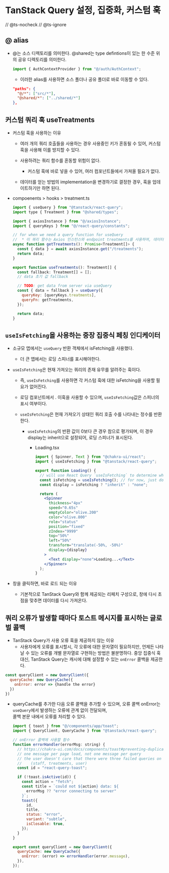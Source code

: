 # TanStack Query 설정, 집중화, 커스텀 훅

// @ts-nocheck
// @ts-ignore

## @ alias

- @는 소스 디렉토리를 의미한다.
  @shared는 type defintions이 있는 한 수준 위의 공유 디렉토리를 의미한다.

  ```jsx
  import { AuthContextProvider } from "@/auth/AuthContext";
  ```

  - 이러한 alias를 사용하면 소스 폴더나 공유 폴더로 바로 이동할 수 있다.

  ```json
  "paths": {
    "@/*": ["src/*"],
    "@shared/*": ["../shared/*"]
  },
  ```

## 커스텀 쿼리 훅 useTreatments

- 커스텀 훅을 사용하는 이유

  - 여러 개의 쿼리 호출들을 사용하는 경우 사용중인 키가 혼동될 수 있어,
    커스텀 훅을 사용해 이를 방지할 수 있다.

  - 사용하려는 쿼리 함수를 혼동할 위험이 없다.

    - 커스텀 훅에 바로 넣을 수 있어, 여러 컴포넌트들에서 가져올 필요가 없다.

  - 데이터를 얻는 방법의 implementation을 변경하기로 결정한 경우, 훅을 업데이트하기만 하면 된다.

- compoenents > hooks > treatment.ts

  ```jsx
  import { useQuery } from "@tanstack/react-query";
  import type { Treatment } from "@shared/types";

  import { axiosInstance } from "@/axiosInstance";
  import { queryKeys } from "@/react-query/constants";

  // for when we need a query function for useQuery
  //  * 이 쿼리 함수는 Axios 인스턴스와 endpoint treatments를 사용하여, 데이터를 가져온다.
  async function getTreatments(): Promise<Treatment[]> {
    const { data } = await axiosInstance.get("/treatments");
    return data;
  }

  export function useTreatments(): Treatment[] {
    const fallback: Treatment[] = [];
    // data 초기 값 fallback

    // TODO: get data from server via useQuery
    const { data = fallback } = useQuery({
      queryKey: [queryKeys.treatments],
      queryFn: getTreatments,
    });

    return data;
  }
  ```

## `useIsFetching`을 사용하는 중장 집중식 페칭 인디케이터

- 소규모 앱에서는 `useQuery` 반환 객체에서 isFetching을 사용했다.

  - 더 큰 앱에서는 로딩 스피너를 표시해야한다.

- `useIsFetching`은 현재 가져오는 쿼리의 존재 유무를 알려주는 훅이다.

  - 즉, `useIsFetching`를 사용하면 각 커스텀 훅에 대한 isFetching을 사용할 필요가 없어진다.
  - 로딩 컴포넌트에서 . 이훅을 사용할 수 있으며, `useIsFetching`값은 스피너의 표시 여부이다.
  - `useIsFetching`은 현재 가져오기 상태인 쿼리 호출 수를 나타내는 정수를 반환한다.

    - `useIsFetching`의 반환 값이 0보다 큰 경우 참으로 평가되며, 이 경우 display는 inherit으로 설정되어, 로딩 스피너가 표시된다.

      - Loading.tsx

        ```jsx
        import { Spinner, Text } from "@chakra-ui/react";
        import { useIsFetching } from "@tanstack/react-query";

        export function Loading() {
          // will use React Query `useIsFetching` to determine whether or not to display
          const isFetching = useIsFetching(); // for now, just don't display
          const display = isFetching ? "inherit" : "none";

          return (
            <Spinner
              thickness="4px"
              speed="0.65s"
              emptyColor="olive.200"
              color="olive.800"
              role="status"
              position="fixed"
              zIndex="9999"
              top="50%"
              left="50%"
              transform="translate(-50%, -50%)"
              display={display}
            >
              <Text display="none">Loading...</Text>
            </Spinner>
          );
        }
        ```

- 창을 클릭하면, 바로 로드 되는 이유

  - 기본적으로 TanStack Query와 함께 제공되는 리페치 구성으로,
    창에 다시 초점을 맞추면 데이터를 다시 가져온다.

## 쿼리 오류가 발생할 때마다 토스트 메시지를 표시하는 글로벌 콜백

- TanStack Query가 사용 오류 훅을 제공하지 않는 이유
  - 사용자에게 오류를 표시할시, 각 오류에 대한 문자열이 필요하지만, 언제든 나타날 수 있는 오류를 개별 문자열로 구현하는 방법은 불분명하다.
    중앙 집중식 훅 대신, TanStack Query는 캐시에 대해 설정할 수 있는 `onError` 콜백을 제공한다.

```jsx
const queryClient = new QueryClient({
  queryCache: new QueryCache({
    onError: error => {handle the error}
  })
})

```

- queryCache를 추가한 다음 오류 콜백을 추가할 수 있으며, 오류 콜백 onError는 `useQuery`에서 발생하는 오류에 관계 없이 전달되며,  
  콜백 본문 내에서 오류를 처리할 수 있다.

  ```jsx
  import { toast } from "@/components/app/toast";
  import { QueryClient, QueryCache } from "@tanstack/react-query";

  // onError 콜백에 사용할 함수
  function errorHandler(errorMsg: string) {
    // https://chakra-ui.com/docs/components/toast#preventing-duplicate-toast
    // one message per page load, not one message per query
    // the user doesn't care that there were three failed queries on the staff page
    //    (staff, treatments, user)
    const id = "react-query-toast";

    if (!toast.isActive(id)) {
      const action = "fetch";
      const title = `could not ${action} data: ${
        errorMsg ?? "error connecting to server"
      }`;
      toast({
        id,
        title,
        status: "error",
        variant: "subtle",
        isClosable: true,
      });
    }
  }

  export const queryClient = new QueryClient({
    queryCache: new QueryCache({
      onError: (error) => errorHandler(error.message),
    }),
  });
  ```
